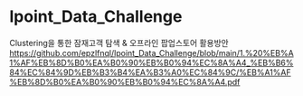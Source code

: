 # lpoint_Data_Challenge
 Clustering을 통한 잠재고객 탐색 & 오프라인 팝업스토어 활용방안
https://github.com/epzlfnql/lpoint_Data_Challenge/blob/main/1.%20%EB%A1%AF%EB%8D%B0%EA%B0%90%EB%B0%94%EC%8A%A4_%EB%B6%84%EC%84%9D%EB%B3%B4%EA%B3%A0%EC%84%9C/%EB%A1%AF%EB%8D%B0%EA%B0%90%EB%B0%94%EC%8A%A4.pdf
